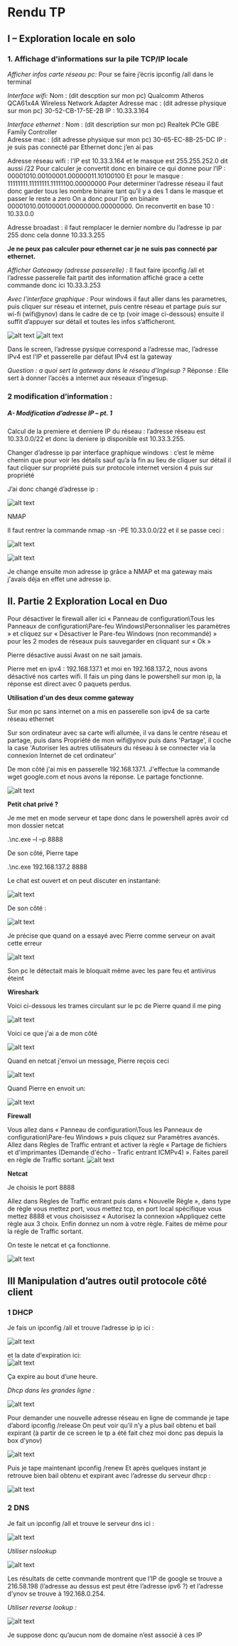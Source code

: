 # Rendu TP

## I – Exploration locale en solo
### 1. Affichage d'informations sur la pile TCP/IP locale

_Afficher infos carte réseau pc:_
Pour se faire j’écris ipconfig /all dans le terminal

_Interface wifi:_
Nom : (dit descption sur mon pc) Qualcomm Atheros QCA61x4A Wireless Network Adapter
Adresse mac : (dit adresse physique sur mon pc) 30-52-CB-17-5E-2B
IP : 10.33.3.164

_Interface ethernet :_
Nom : (dit description sur mon pc) Realtek PCIe GBE Family Controller    
Adresse mac : (dit adresse physique sur mon pc) 30-65-EC-8B-25-DC
IP : je suis pas connecté par Ethernet donc j’en ai pas

Adresse réseau wifi : l’IP est 10.33.3.164 et le masque est  255.255.252.0 dit aussi /22
Pour calculer je convertit donc en binaire ce qui donne pour l’IP : 00001010.00100001.00000011.10100100
Et pour le masque : 11111111.11111111.11111100.00000000
Pour determiner l’adresse réseau il faut donc garder tous les nombre binaire tant qu’il y a des 1 dans le masque et passer le reste a zero
On a donc pour l’ip en binaire 00001010.00100001.00000000.00000000. On reconvertit en base 10 : 10.33.0.0

Adresse broadast : il faut remplacer le dernier nombre du l’adresse ip par 255 donc cela donne 10.33.3.255

__Je ne peux pas calculer pour ethernet car je ne suis pas connecté par ethernet.__

_Afficher Gateaway (adresse passerelle) :_
Il faut faire ipconfig /all et l’adresse passerelle fait partit des information affiché grace a cette commande donc ici 10.33.3.253

_Avec l’interface graphique :_
Pour windows il faut aller dans les parametres, puis cliquer sur réseau et internet, puis centre réseau et partage puis sur wi-fi (wifi@ynov) dans le cadre de ce tp (voir image ci-dessous) ensuite il suffit d’appuyer sur détail et toutes les infos s’afficheront.

![alt text](https://github.com/MathieuCaselles/b1-net-tp2/blob/master/screen/11.png)
![alt text](https://github.com/MathieuCaselles/b1-net-tp2/blob/master/screen/12.png)
 

Dans le screen, l’adresse pysique correspond a l’adresse mac, l’adresse IPv4 est l’IP et passerelle par défaut IPv4 est la gateway


_Question : a quoi sert la gateway dans le réseau d’Ingésup ?_
Réponse : Elle sert à donner l’accès a internet aux réseaux d’ingesup.

### 2 modification d’information :
##### A-	Modification d’adresse IP – pt. 1

Calcul de la premiere et derniere IP du réseau : l’adresse réseau est 10.33.0.0/22 et donc la deniere ip disponible est 10.33.3.255.

Changer d’adresse ip par interface graphique windows : c’est le même chemin que pour voir les détails sauf qu’a la fin au lieu de cliquer sur détail il faut cliquer sur propriété puis sur protocole internet version 4 puis sur propriété


J’ai donc changé d’adresse ip :  


![alt text](https://github.com/MathieuCaselles/b1-net-tp2/blob/master/screen/13.png)



NMAP

Il faut rentrer la commande nmap -sn -PE 10.33.0.0/22 et il se passe ceci :  


![alt text](https://github.com/MathieuCaselles/b1-net-tp2/blob/master/screen/14.png)

![alt text](https://github.com/MathieuCaselles/b1-net-tp2/blob/master/screen/15.png)
 
Je change ensuite mon adresse ip grâce a NMAP et ma gateway mais j'avais déja en effet une adresse ip.

## II. Partie 2 Exploration Local en Duo

Pour désactiver le firewall aller ici « Panneau de configuration\Tous les Panneaux de configuration\Pare-feu Windows\Personnaliser les paramètres » et cliquez sur « Désactiver le Pare-feu Windows (non recommandé) » pour les 2 modes de réseaux puis sauvegarder en cliquant sur « Ok »

Pierre désactive aussi Avast on ne sait jamais.

Pierre met en ipv4 : 192.168.137.1 et moi en 192.168.137.2, nous avons désactivé nos cartes wifi. Il fais un ping dans le powershell sur mon ip, la réponse est direct avec 0 paquets perdus.

**Utilisation d&#39;un des deux comme gateway**

Sur mon pc sans internet on a mis en passerelle son ipv4 de sa carte réseau ethernet

Sur son ordinateur avec sa carte wifi allumée, il va dans le centre réseau et partage, puis dans Propriété de mon wifi@ynov puis dans &#39;Partage&#39;, il coche la case &#39;Autoriser les autres utilisateurs du réseau à se connecter via la connexion Internet de cet ordinateur&#39;

De mon côté j'ai mis en passerelle 192.168.137.1. J'effectue la commande wget google.com et nous avons la réponse. Le partage fonctionne.

![alt text](https://github.com/MathieuCaselles/b1-net-tp2/blob/master/screen/1.png)

**Petit chat privé ?**

Je me met en mode serveur et tape donc dans le powershell après avoir cd mon dossier netcat

.\nc.exe –l –p 8888

De son côté, Pierre tape

.\nc.exe 192.168.137.2 8888

Le chat est ouvert et on peut discuter en instantané:

![alt text](https://github.com/MathieuCaselles/b1-net-tp2/blob/master/screen/3.png)
 
De son côté :

 ![alt text](https://github.com/MathieuCaselles/b1-net-tp2/blob/master/screen/2.png)

Je précise que quand on a essayé avec Pierre comme serveur on avait cette erreur

![alt text](https://github.com/MathieuCaselles/b1-net-tp2/blob/master/screen/4.png)

Son pc le détectait mais le bloquait même avec les pare feu et antivirus éteint

**Wireshark**

Voici ci-dessous les trames circulant sur le pc de Pierre quand il me ping

![alt text](https://github.com/MathieuCaselles/b1-net-tp2/blob/master/screen/5.png)

Voici ce que j'ai a de mon côté

![alt text](https://github.com/MathieuCaselles/b1-net-tp2/blob/master/screen/6.png)

Quand en netcat j'envoi un message, Pierre reçois ceci

![alt text](https://github.com/MathieuCaselles/b1-net-tp2/blob/master/screen/9.png)

Quand Pierre en envoit un:

![alt text](https://github.com/MathieuCaselles/b1-net-tp2/blob/master/screen/10.png)

**Firewall**

Vous allez dans « Panneau de configuration\Tous les Panneaux de configuration\Pare-feu Windows » puis cliquez sur Paramètres avancés. Allez dans Règles de Traffic entrant et activer la règle « Partage de fichiers et d&#39;imprimantes (Demande d&#39;écho - Trafic entrant ICMPv4) ». Faites pareil en règle de Traffic sortant.
![alt text](https://github.com/MathieuCaselles/b1-net-tp2/blob/master/screen/7.png)

**Netcat**

Je choisis le port 8888

Allez dans Règles de Traffic entrant puis dans «  Nouvelle Règle », dans type de règle vous mettez port, vous mettez tcp, en port local spécifique vous mettez 8888 et vous choisissez « Autorisez la connexion »Appliquez cette règle aux 3 choix. Enfin donnez un nom à votre règle. Faites de même pour la règle de Traffic sortant.

On teste le netcat et ça fonctionne.

 ![alt text](https://github.com/MathieuCaselles/b1-net-tp2/blob/master/screen/8.png)


## III Manipulation d’autres outil protocole côté client
### 1 DHCP
Je fais un ipconfig /all et trouve l’adresse ip ip ici :

![alt text](https://github.com/MathieuCaselles/b1-net-tp2/blob/master/screen/16.png)

et la date d'expiration ici:  
![alt text](https://github.com/MathieuCaselles/b1-net-tp2/blob/master/screen/17.png)

 

Ça expire au bout d’une heure.

_Dhcp dans les grandes ligne :_

![alt text](https://github.com/MathieuCaselles/b1-net-tp2/blob/master/screen/18.png)
 
Pour demander une nouvelle adresse réseau en ligne de commande je tape d’abord ipconfig /release 
On peut voir qu’il n’y a plus bail obtenu et bail expirant (à partir de ce screen le tp a été fait chez moi donc pas depuis la box d’ynov)

![alt text](https://github.com/MathieuCaselles/b1-net-tp2/blob/master/screen/19.png)
 
Puis je tape maintenant ipconfig /renew
Et après quelques instant je retrouve bien bail obtenu et expirant avec l’adresse du serveur dhcp :

![alt text](https://github.com/MathieuCaselles/b1-net-tp2/blob/master/screen/20.png)


  

### 2 DNS
Je fait un ipconfig /all et trouve le serveur dns ici :

![alt text](https://github.com/MathieuCaselles/b1-net-tp2/blob/master/screen/21.png)
 

_Utiliser nslookup_
 
 ![alt text](https://github.com/MathieuCaselles/b1-net-tp2/blob/master/screen/22.png)

Les résultats de cette commande montrent que l’IP  de google se trouve a 216.58.198 (l’adresse au dessus est peut être l’adresse ipv6 ?) et l’adresse d’ynov se trouve à 192.168.0.254. 

_Utiliser reverse lookup :_

![alt text](https://github.com/MathieuCaselles/b1-net-tp2/blob/master/screen/23.png)
 
Je suppose donc qu’aucun nom de domaine n’est associé à ces IP
